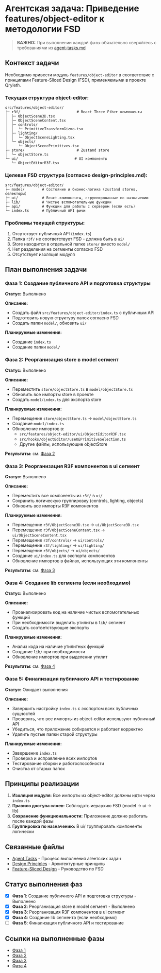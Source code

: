 # Агентская задача: Приведение features/object-editor к методологии FSD

> **ВАЖНО:** При выполнении каждой фазы обязательно сверяйтесь с требованиями из [agent-tasks.md](../../docs/development/workflows/agent-tasks.md)

## Контекст задачи

Необходимо привести модуль `features/object-editor` в соответствие с принципами Feature-Sliced Design (FSD), применяемыми в проекте Qryleth.

### Текущая структура object-editor:
```
src/features/object-editor/
├─ r3f/                          # React Three Fiber компоненты
│  ├─ ObjectScene3D.tsx
│  ├─ ObjectSceneContent.tsx
│  ├─ controls/
│  │  └─ PrimitiveTransformGizmo.tsx
│  ├─ lighting/
│  │  └─ ObjectSceneLighting.tsx
│  └─ objects/
│     └─ ObjectScenePrimitives.tsx
├─ store/                        # Zustand store
│  └─ objectStore.ts
└─ ui/                          # UI компоненты
   └─ ObjectEditorR3F.tsx
```

### Целевая FSD структура (согласно design-principles.md):
```
src/features/object-editor/
├─ model/        # Состояние и бизнес-логика (zustand stores, селекторы)
├─ ui/           # React-компоненты, сгруппированные по назначению
├─ lib/          # Чистые вспомогательные функции
├─ api/          # Функции для работы с сервером (если есть)
└─ index.ts      # Публичный API фичи
```

### Проблемы текущей структуры:
1. Отсутствует публичный API (`index.ts`)
2. Папка `r3f/` не соответствует FSD - должна быть в `ui/`
3. Store находится в отдельной папке `store/` вместо `model/`
4. Нет разделения на сегменты согласно FSD
5. Отсутствует изоляция модуля

## План выполнения задачи

### Фаза 1: Создание публичного API и подготовка структуры
**Статус:** Выполнено

**Описание:** 
- Создать файл `src/features/object-editor/index.ts` с публичным API
- Подготовить новую структуру папок согласно FSD
- Создать папки `model/`, обновить `ui/`

**Планируемые изменения:**
- Создание `index.ts`
- Создание папки `model/`

### Фаза 2: Реорганизация store в model сегмент
**Статус:** Выполнено

**Описание:**
- Переместить `store/objectStore.ts` в `model/objectStore.ts`
- Обновить все импорты store в проекте
- Создать `model/index.ts` для экспорта store

**Планируемые изменения:**
- Перемещение `store/objectStore.ts` → `model/objectStore.ts`
- Создание `model/index.ts`
- Обновление импортов в:
  - `src/features/object-editor/ui/ObjectEditorR3F.tsx`
  - `src/hooks/objectEditor/useOEPrimitiveSelection.ts`
  - Другие файлы, использующие objectStore

**Результаты:** см. [Фаза 2](phases/phase_2_summary.md)

### Фаза 3: Реорганизация R3F компонентов в ui сегмент
**Статус:** Выполнено

**Описание:**
- Переместить все компоненты из `r3f/` в `ui/`
- Сохранить логическую группировку (controls, lighting, objects)
- Обновить все импорты R3F компонентов

**Планируемые изменения:**
- Перемещение `r3f/ObjectScene3D.tsx` → `ui/ObjectScene3D.tsx`
- Перемещение `r3f/ObjectSceneContent.tsx` → `ui/ObjectSceneContent.tsx`
- Перемещение `r3f/controls/` → `ui/controls/`
- Перемещение `r3f/lighting/` → `ui/lighting/`
- Перемещение `r3f/objects/` → `ui/objects/`
- Создание `ui/index.ts` для экспорта компонентов
- Обновление импортов в файлах, использующих эти компоненты

**Результаты:** см. [Фаза 3](phases/phase_3_summary.md)

### Фаза 4: Создание lib сегмента (если необходимо)
**Статус:** Выполнено

**Описание:**
- Проанализировать код на наличие чистых вспомогательных функций
- При необходимости выделить утилиты в `lib/` сегмент
- Создать соответствующие экспорты

**Планируемые изменения:**
- Анализ кода на наличие утилитных функций
- Создание `lib/` при необходимости
- Обновление импортов при выделении утилит

**Результаты:** см. [Фаза 4](phases/phase_4_summary.md)

### Фаза 5: Финализация публичного API и тестирование 
**Статус:** Ожидает выполнения

**Описание:**
- Завершить настройку `index.ts` с экспортом всех публичных сущностей
- Проверить, что все импорты из object-editor используют публичный API
- Убедиться, что приложение собирается и работает корректно
- Удалить пустые папки старой структуры

**Планируемые изменения:**
- Завершение `index.ts`
- Проверка и исправление всех импортов
- Тестирование сборки и работоспособности
- Очистка от старых папок

## Принципы реализации

1. **Изоляция модуля:** Все импорты из object-editor должны идти через `index.ts`
2. **Правило доступа слоев:** Соблюдать иерархию FSD (model → ui → lib)
3. **Сохранение функциональности:** Приложение должно работать после каждой фазы
4. **Группировка по назначению:** В ui/ группировать компоненты логически

## Связанные файлы

- [Agent Tasks](../../docs/development/workflows/agent-tasks.md) - Процесс выполнения агентских задач
- [Design Principles](../../docs/architecture/design-principles.md) - Архитектурные принципы
- [Feature-Sliced Design](../../docs/architecture/feature-sliced-design.md) - Руководство по FSD

## Статус выполнения фаз
- [x] **Фаза 1**: Создание публичного API и подготовка структуры - Выполнено
- [x] **Фаза 2**: Реорганизация store в model сегмент - Выполнено
- [x] **Фаза 3**: Реорганизация R3F компонентов в ui сегмент
- [x] **Фаза 4**: Создание lib сегмента (если необходимо)
- [ ] **Фаза 5**: Финализация публичного API и тестирование

## Ссылки на выполненные фазы
- [Фаза 1](phases/phase_1_summary.md)
- [Фаза 2](phases/phase_2_summary.md)
- [Фаза 3](phases/phase_3_summary.md)
- [Фаза 4](phases/phase_4_summary.md)
